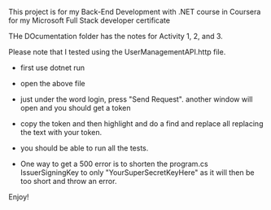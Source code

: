 This project is for my Back-End Development with .NET course in Coursera for my Microsoft Full Stack developer certificate

THe DOcumentation folder has the notes for Activity 1, 2, and 3.

Please note that I tested using the UserManagementAPI.http file. 
- first use dotnet run
- open the above file
- just under the word login, press "Send Request".  another window will open and you should get a token
- copy the token and then highlight <Your Token here> and do a find and replace all replacing the text with your token.
- you should be able to run all the tests.

- One way to get a 500 error is to shorten the program.cs IssuerSigningKey to only "YourSuperSecretKeyHere" as it will then be too short and throw an error.

Enjoy!
